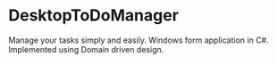 # DesktopToDoManager
Manage your tasks simply and easily. Windows form application in C#. Implemented using Domain driven design. 

